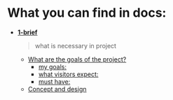 # What you can find in docs:


- **[1-brief](1-brief.md)**
    >what is necessary in project
    - [What are the goals of the project?](1-brief.md#what-are-the-goals-of-the-project)
      - [my goals:](1-brief.md#my-goals)
      - [what visitors expect:](1-brief.md#what-visitors-expect)
      - [must have:](1-brief.md#must-have)
  - [Concept and design](1-brief.md#concept-and-design)